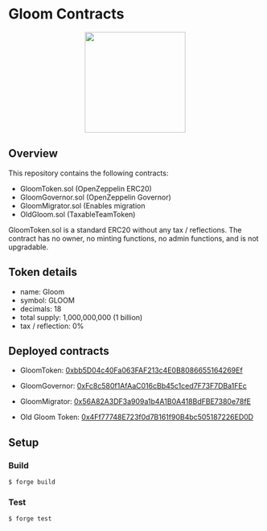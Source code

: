 # Gloom Contracts

<p align="center">
<img src="https://github.com/Gloom-Labs/contracts/assets/12901349/b4638853-8646-4d1c-9a85-add838ec9de0" width="200" height="200">
</p>

## Overview

This repository contains the following contracts:
- GloomToken.sol (OpenZeppelin ERC20)
- GloomGovernor.sol (OpenZeppelin Governor)
- GloomMigrator.sol (Enables migration
- OldGloom.sol (TaxableTeamToken)

GloomToken.sol is a standard ERC20 without any tax / reflections. The contract has no owner, no minting functions, no admin functions, and is not upgradable.
## Token details
- name: Gloom
- symbol: GLOOM
- decimals: 18
- total supply: 1,000,000,000 (1 billion)
- tax / reflection: 0%

## Deployed contracts

- GloomToken: [0xbb5D04c40Fa063FAF213c4E0B8086655164269Ef](https://basescan.org/address/0xbb5D04c40Fa063FAF213c4E0B8086655164269Ef#code)

- GloomGovernor: [0xFc8c580f1AfAaC016cBb45c1ced7F73F7DBa1FEc](https://basescan.org/address/0xFc8c580f1AfAaC016cBb45c1ced7F73F7DBa1FEc#code)

- GloomMigrator: [0x56A82A3DF3a909a1b4A1B0A418BdFBE7380e78fE](https://basescan.org/address/0x56A82A3DF3a909a1b4A1B0A418BdFBE7380e78fE#code)

- Old Gloom Token: [0x4Ff77748E723f0d7B161f90B4bc505187226ED0D](https://basescan.org/address/0x4Ff77748E723f0d7B161f90B4bc505187226ED0D#code)


## Setup

### Build

```shell
$ forge build
```

### Test

```shell
$ forge test
```
